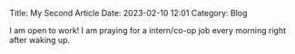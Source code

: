 Title: My Second Article
Date: 2023-02-10 12:01
Category: Blog

I am open to work! I am praying for a intern/co-op job every morning right after waking up. 